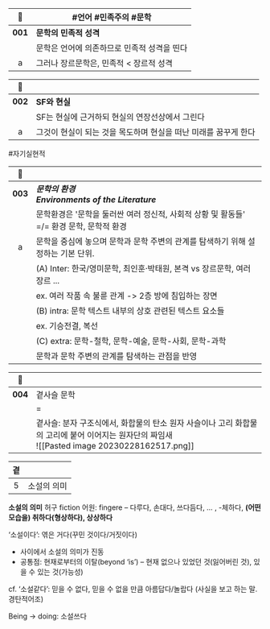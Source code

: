 | 🔗 | #언어 #민족주의 #문학  |
| :-: | - |
| **001** | **문학의 민족적 성격**|
||문학은 언어에 의존하므로 민족적 성격을 띤다 |
| a | 그러나 장르문학은, 민족적 < 장르적 성격 |


| 🔗 |  |
| :-: | - |
| **002** | **SF와 현실** |
||SF는 현실에 근거하되 현실의 연장선상에서 그린다 |
| a |그것이 현실이 되는 것을 목도하며 현실을 떠난 미래를 꿈꾸게 한다|
#자기실현적 

| 🔗 | |
| :-: | - |
| **003** | ***문학의 환경 </br> Environments of the Literature***|
||문학환경은 '문학을 둘러싼 여러 정신적, 사회적 상황 및 활동들' =/= 환경 문학, 문학적 환경 |
| a | 문학을 중심에 놓으며 문학과 문학 주변의 관계를 탐색하기 위해 설정하는 기본 단위.|
|| (A) Inter: 한국/영미문학, 최인훈·박태원, 본격 vs 장르문학, 여러 장르 ... | 
| |ex. 여러 작품 속 불륜 관계 -> 2층 방에 침입하는 장면 |
|| (B) intra: 문학 텍스트 내부의 상호 관련된 텍스트 요소들 |
|| ex. 기승전결, 복선
|| (C) extra: 문학-철학, 문학-예술, 문학-사회, 문학-과학  |
|| 문학과 문학 주변의 관계를 탐색하는 관점을 반영 |

| 🔗 |  |
| :-: | - |
| **004** | 곁사슬 문학 |
||=|
||곁사슬: 분자 구조식에서, 화합물의 탄소 원자 사슬이나 고리 화합물의 고리에 붙어 이어지는 원자단의 짜임새</br>![[Pasted image 20230228162517.png]]

| 곁 |  |
| :-: | - |
| 5 | 소설의 의미 |

**소설의 의미**
허구 fiction
어원: fingere – 다루다, 손대다, 쓰다듬다, … , -체하다, **(어떤 모습을) 취하다(형상하다), 상상하다**

‘소설이다’: 엮은 거다(꾸민 것이다/거짓이다)
- 사이에서 소설의 의미가 진동
- 공통점: 현재로부터의 이탈(beyond ‘is’) – 현재 없으나 있었던 것(잃어버린 것), 있을 수 있는 것(가능성)

cf. ‘소설같다’: 믿을 수 없다, 믿을 수 없을 만큼 아름답다/놀랍다 (사실을 보고 하는 말. 경탄적어조)

Being -> doing: 소설쓰다